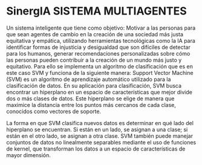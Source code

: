 # SinergIA SISTEMA MULTIAGENTES
Un sistema inteligente que tiene como objetivo: Motivar a las personas para que sean agentes de cambio en la creación de una sociedad más justa equitativa y empática, utilizando herramientas tecnológicas como la IA para identificar formas de injusticia y desigualdad que
son difíciles de detectar para los humanos, generar recomendaciones personalizadas sobre cómo las personas pueden contribuir a la creación de un mundo más justo y equitativo.
Para ello se implementa un algoritmo de clasificación que es en este caso SVM y funciona de la siguiente manera: Support Vector Machine (SVM) es un algoritmo de aprendizaje automático utilizado para la clasificación de datos. En su aplicación para clasificación, SVM busca encontrar un hiperplano en un espacio de características que mejor divide dos o más clases de datos. Este hiperplano se elige de manera que maximice la distancia entre los puntos más cercanos de cada clase, conocidos como vectores de soporte.

La forma en que SVM clasifica nuevos datos es determinar en qué lado del hiperplano se encuentran. Si están en un lado, se asignan a una clase; si están en el otro lado, se asignan a otra clase. SVM también puede manejar conjuntos de datos no linealmente separables mediante el uso de funciones de kernel, que transforman los datos a un espacio de características de mayor dimensión.

